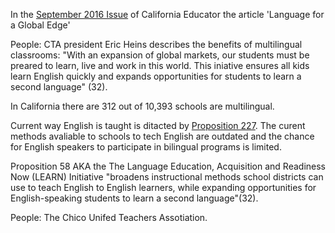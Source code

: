 In the [September 2016 Issue](http://educator.cta.org/i/726969-september-2016/) of California Educator the article 'Language for a Global Edge'

People: CTA president Eric Heins describes the benefits of multilingual classrooms: "With an expansion of global markets, our students must be preared to learn, live and work in this world. This iniative ensures all kids learn English quickly and expands opportunities for students to learn a second language" (32).

In California there are 312 out of 10,393 schools are multilingual.

Current way English is taught is ditacted by [Proposition 227](https://ballotpedia.org/California_Proposition_227,_the_%22English_in_Public_Schools%22_Initiative_(1998)). The curent methods avaliable to schools to tech English are outdated and the chance for English speakers to participate in bilingual programs is limited.

Proposition 58 AKA the The Language Education, Acquisition and Readiness Now (LEARN) Initiative "broadens instructional methods school districts can use to teach English to English learners, while expanding opportunities for English-speaking students to learn a second language"(32). 

People: The Chico Unifed Teachers Assotiation. 